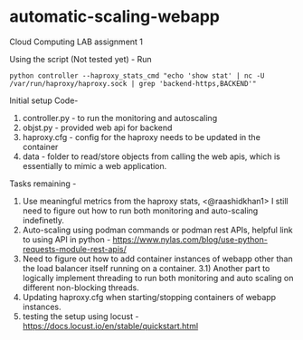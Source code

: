 # automatic-scaling-webapp
Cloud Computing LAB assignment 1

Using the script (Not tested yet) -
Run
```
python controller --haproxy_stats_cmd "echo 'show stat' | nc -U /var/run/haproxy/haproxy.sock | grep 'backend-https,BACKEND'"
```
Initial setup Code-
1) controller.py - to run the monitoring and autoscaling
2) objst.py - provided web api for backend
3) haproxy.cfg - config for the haproxy needs to be updated in the container
4) data - folder to read/store objects from calling the web apis, which is essentially to mimic a web application.


Tasks remaining -
1) Use meaningful metrics from the haproxy stats, <@raashidkhan1> I still need to figure out how to run both monitoring and auto-scaling indefinetly.
2) Auto-scaling using podman commands or podman rest APIs, helpful link to using API in python - https://www.nylas.com/blog/use-python-requests-module-rest-apis/
3) Need to figure out how to add container instances of webapp other than the load balancer itself running on a container.
3.1) Another part to logically implement threading to run both monitoring and auto scaling on different non-blocking threads.
4) Updating haproxy.cfg when starting/stopping containers of webapp instances.
5) testing the setup using locust - https://docs.locust.io/en/stable/quickstart.html
